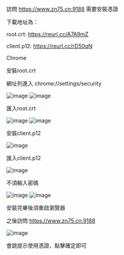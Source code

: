 訪問 https://www.zn75.cn:9188 需要安裝憑證

下載地址為：

root.crt: https://reurl.cc/A7A9mZ

client.p12: https://reurl.cc/rD50qN


Chrome

安裝root.crt

網址列進入 chrome://settings/security

![image](https://user-images.githubusercontent.com/105436224/168208708-ac2b9949-fbc9-46ff-b7c5-be52b5fd7046.png)
![image](https://user-images.githubusercontent.com/105436224/168208889-31c6e0d0-c881-43af-9779-a5f7c48fd093.png)

匯入root.crt

![image](https://user-images.githubusercontent.com/105436224/168209559-dcaf66b8-c628-40e6-a9b0-ba265869006f.png)
![image](https://user-images.githubusercontent.com/105436224/168209746-be6fca4f-ae8d-48d3-bce9-d0d37349c4a9.png)

安裝client.p12

![image](https://user-images.githubusercontent.com/105436224/168209945-dd6cb507-434d-4b00-8979-c9f0f4a41342.png)

匯入client.p12

![image](https://user-images.githubusercontent.com/105436224/168210115-713dbe97-f850-463f-b0cf-3defcce71649.png)

不須輸入密碼

![image](https://user-images.githubusercontent.com/105436224/168210381-850b3c61-cc69-450b-a60a-578d223dd6e8.png)
![image](https://user-images.githubusercontent.com/105436224/168210521-4b27b7c7-0f91-41b8-811b-b452da056eb1.png)

安裝完畢後須重啟瀏覽器

之後訪問 https://www.zn75.cn:9188

![image](https://user-images.githubusercontent.com/105436224/168221470-197fbf8a-1adb-446c-87f4-99b63961144a.png)

會跳提示使用憑證，點擊確定即可
